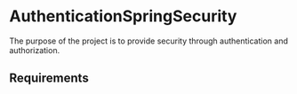# AuthenticationSpringSecurity
The purpose of the project is to provide security through authentication and authorization.

## Requirements
